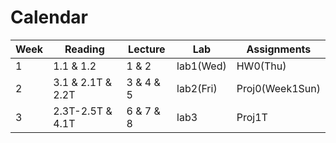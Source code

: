 # Calendar
| Week | Reading           | Lecture   | Lab       | Assignments     |
|------|-------------------|-----------|-----------|-----------------|
| 1    | 1.1 & 1.2         | 1 & 2     | lab1(Wed) | HW0(Thu)        |
| 2    | 3.1 & 2.1T & 2.2T | 3 & 4 & 5 | lab2(Fri) | Proj0(Week1Sun) |
| 3    | 2.3T-2.5T & 4.1T  | 6 & 7 & 8 | lab3      | Proj1T          |


